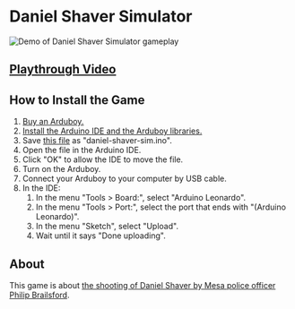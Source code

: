# Daniel Shaver Simulator

![Demo of Daniel Shaver Simulator gameplay](demo.gif)

## [Playthrough Video](https://youtu.be/kUmW422eFns)

## How to Install the Game
1. [Buy an Arduboy.](https://arduboy.com/)
1. [Install the Arduino IDE and the Arduboy libraries.](https://community.arduboy.com/t/quick-start-guide/2790)
1. Save [this file](https://raw.githubusercontent.com/evankroske/daniel-shaver-sim/master/daniel-shaver-sim.ino) as "daniel-shaver-sim.ino".
1. Open the file in the Arduino IDE.
1. Click "OK" to allow the IDE to move the file.
1. Turn on the Arduboy.
1. Connect your Arduboy to your computer by USB cable.
1. In the IDE:
    1. In the menu "Tools &gt; Board:", select "Arduino Leonardo".
    1. In the menu "Tools &gt; Port:", select the port that ends with "(Arduino Leonardo)".
    1. In the menu "Sketch", select "Upload".
    1. Wait until it says "Done uploading".

## About
This game is about [the shooting of Daniel Shaver by Mesa police officer Philip Brailsford](http://wapo.st/2kcyD5N).
